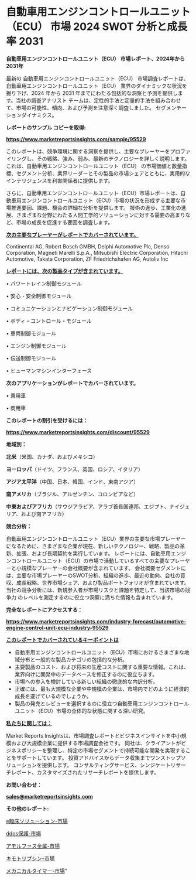 # 自動車用エンジンコントロールユニット（ECU） 市場 2024 SWOT 分析と成長率 2031

<strong>自動車用エンジンコントロールユニット（ECU） 市場レポート、2024年から2031年</strong>

最新の 自動車用エンジンコントロールユニット（ECU） 市場調査レポートは、自動車用エンジンコントロールユニット（ECU） 業界のダイナミックな状況を掘り下げ、2024 年から 2031 年までにわたる包括的な洞察と予測を提供します。当社の調査アナリスト チームは、定性的手法と定量的手法を組み合わせて、市場の可能性、傾向、および予測を注意深く調査しました。 セグメンテーションダイナミクス。



<strong>レポートのサンプル コピーを取得:</strong> <a href=https://www.marketreportsinsights.com/sample/95529>

<strong><u>https://www.marketreportsinsights.com/sample/95529</u></strong></a>

このレポートは、競争環境に関する洞察を提供し、主要なプレーヤーをプロファイリングし、その戦略、強み、弱み、最新のテクノロジーを詳しく説明します。 これは、自動車用エンジンコントロールユニット（ECU） の市場価値と数量指標、セグメント分析、業界リーダーとその製品の市場シェアとともに、実用的なインテリジェンスを利害関係者に提供します。

さらに、自動車用エンジンコントロールユニット（ECU）市場レポートは、自動車用エンジンコントロールユニット（ECU）市場の状況を形成する主要な市場推進要因、課題、機会の詳細な分析を提供します。 技術の進歩、工業化の進展、さまざまな分野にわたる人間工学的ソリューションに対する需要の高まりなど、市場の成長を促進する要因を調査します。



<strong><u>次の主要なプレーヤーがレポートでカバーされています。</u></strong>

Continental AG, Robert Bosch GMBH, Delphi Automotive Plc, Denso Corporation, Magneti Marelli S.p.A., Mitsubishi Electric Corporation, Hitachi Automotive, Takata Corporation, ZF Friedrichshafen AG, Autoliv Inc



<strong><u><b>レポートには、次の製品タイプが含まれています。</b></u></strong>

• パワートレイン制御モジュール

• 安心・安全制御モジュール

• コミュニケーションとナビゲーション制御モジュール

• ボディ・コントロール・モジュール

• 車両制御モジュール

• エンジン制御モジュール

• 伝送制御モジュール

• ヒューマンマシンインターフェース



<strong><b>次のアプリケーションがレポートでカバーされています。</b></strong>

• 乗用車

• 商用車



<strong><b>このレポートの割引を受けるには：</b></strong><a href=https://www.marketreportsinsights.com/discount/95529>

<strong><u>https://www.marketreportsinsights.com/discount/95529</u></strong></a>



<strong>地域別：</strong>



<strong>北米</strong>（米国、カナダ、およびメキシコ）



<strong>ヨーロッパ</strong>（ドイツ、フランス、英国、ロシア、イタリア）



<strong>アジア太平洋</strong>（中国、日本、韓国、インド、東南アジア）



<strong>南アメリカ</strong>（ブラジル、アルゼンチン、コロンビアなど）



<strong>中東およびアフリカ</strong>（サウジアラビア、アラブ首長国連邦、エジプト、ナイジェリア、および南アフリカ）



<strong>競合分析：</strong>

自動車用エンジンコントロールユニット（ECU）業界の主要な市場プレーヤーになるために、さまざまな企業が現在、新しいテクノロジー、戦略、製品の革新、拡張、および長期契約を実行しています。 レポートには、自動車用エンジンコントロールユニット（ECU）の市場で活動しているすべての主要なプレーヤーと小規模なプレーヤーの会社概要が含まれています。 会社概要セグメントには、主要な市場プレーヤーのSWOT分析、組織の進歩、最近の動向、会社の買収、成長戦略、世界市場シェア、および製品ポートフォリオが含まれています。 当社の競争分析には、新規参入者が市場リスクと課題を特定して、当該市場の競争力 のレベルを測定するのに役立つ洞察に満ちた情報も含まれています。



<strong>完全なレポートにアクセスする</strong>：

<a href=https://www.marketreportsinsights.com/industry-forecast/automotive-engine-control-unit-ecu-industry-95529>

<strong><u>https://www.marketreportsinsights.com/industry-forecast/automotive-engine-control-unit-ecu-industry-95529</u></strong></a>



<strong><u><b>このレポートでカバーされているキーポイントは</b></u></strong>
<ul>
  <li>自動車用エンジンコントロールユニット（ECU）市場におけるさまざまな地域分布と一般的な製品カテゴリの包括的な分析。</li>
  <li>主要製品のコスト、および将来の生産コストに関する重要な情報。これは、業界向けに開発中のデータベースを修正するのに役立ちます。</li>
  <li>市場への参入を検討している新しい組織の徹底的な内訳分析。</li>
  <li>正確には、最も大規模な企業や中規模の企業は、市場内でどのように経済的成長を遂げているのでしょうか。</li>
  <li>製品の発売とレビューを選択するのに役立つ自動車用エンジンコントロールユニット（ECU）市場の全体的な状態に関する深い研究。</li>
</ul>


<strong><u><b>私たちに関しては：</b></u></strong>

Market Reports Insightsは、市場調査レポートとビジネスインサイトを中小規模および大規模企業に提供する市場調査会社です。 同社は、クライアントがビジネスポリシーを整理し、特定の市場セグメントで持続可能な開発を実現することをサポートしています。 投資アドバイスからデータ収集までワンストップソリューションを提供します。 コンサルティングサービス、シンジケートリサーチレポート、カスタマイズされたリサーチレポートを提供します。



<strong><b>お問い合わせ</b></strong>：

<a href=mailto:sales@marketreportsinsights.com>

<strong><u>sales@marketreportsinsights.com</u></strong></a>



<strong>その他のレポート:</strong>

<a href=https://www.linkedin.com/pulse/e臨床ソリューション-市場-2023-総利益と主要ベンダー-2030-adqsf/>e臨床ソリューション-市場</a>

<a href=https://www.linkedin.com/pulse/ddos保護-市場-2023-swot-分析と成長率-2030-consumer-connection-collective-360-lwuaf/>ddos保護-市場</a>

<a href=https://www.linkedin.com/pulse/アモルファス金属-市場-2023-競争分析と事業成長-2030-data-dive-discoveries-24-analysis-9a3rf/>アモルファス金属-市場</a>

<a href=https://www.linkedin.com/pulse/キモトリプシン-市場-2023-収益と成長ドライバー-2030-consumer-connection-collective-360-ihfef/>キモトリプシン-市場</a>

<a href=https://www.linkedin.com/pulse/メカニカルタイマー-市場-2023-収益と成長ドライバー-2030-trend-titans-360-analysis-a48hf/>メカニカルタイマー-市場</a>"
